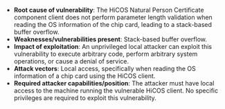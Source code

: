 - **Root cause of vulnerability**: The HiCOS Natural Person Certificate component client does not perform parameter length validation when reading the OS information of the chip card, leading to a stack-based buffer overflow.
- **Weaknesses/vulnerabilities present**: Stack-based buffer overflow.
- **Impact of exploitation**: An unprivileged local attacker can exploit this vulnerability to execute arbitrary code, perform arbitrary system operations, or cause a denial of service.
- **Attack vectors**: Local access, specifically when reading the OS information of a chip card using the HiCOS client.
- **Required attacker capabilities/position**: The attacker must have local access to the machine running the vulnerable HiCOS client. No specific privileges are required to exploit this vulnerability.